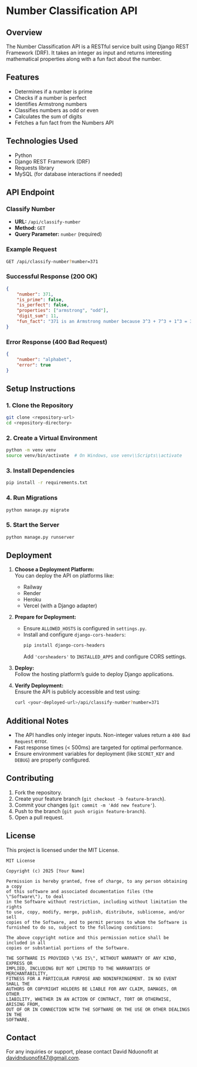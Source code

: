 
# Number Classification API

## Overview
The Number Classification API is a RESTful service built using Django REST Framework (DRF). It takes an integer as input and returns interesting mathematical properties along with a fun fact about the number.

## Features
- Determines if a number is prime
- Checks if a number is perfect
- Identifies Armstrong numbers
- Classifies numbers as odd or even
- Calculates the sum of digits
- Fetches a fun fact from the Numbers API

## Technologies Used
- Python
- Django REST Framework (DRF)
- Requests library
- MySQL (for database interactions if needed)

## API Endpoint

### Classify Number
- **URL:** `/api/classify-number`
- **Method:** `GET`
- **Query Parameter:** `number` (required)

### Example Request
```bash
GET /api/classify-number?number=371
```

### Successful Response (200 OK)
```json
{
    "number": 371,
    "is_prime": false,
    "is_perfect": false,
    "properties": ["armstrong", "odd"],
    "digit_sum": 11,
    "fun_fact": "371 is an Armstrong number because 3^3 + 7^3 + 1^3 = 371"
}
```

### Error Response (400 Bad Request)
```json
{
    "number": "alphabet",
    "error": true
}
```

## Setup Instructions

### 1. Clone the Repository
```bash
git clone <repository-url>
cd <repository-directory>
```

### 2. Create a Virtual Environment
```bash
python -m venv venv
source venv/bin/activate  # On Windows, use venv\\Scripts\\activate
```

### 3. Install Dependencies
```bash
pip install -r requirements.txt
```

### 4. Run Migrations
```bash
python manage.py migrate
```

### 5. Start the Server
```bash
python manage.py runserver
```

## Deployment

1. **Choose a Deployment Platform:**  
   You can deploy the API on platforms like:
   - Railway
   - Render
   - Heroku
   - Vercel (with a Django adapter)

2. **Prepare for Deployment:**  
   - Ensure `ALLOWED_HOSTS` is configured in `settings.py`.
   - Install and configure `django-cors-headers`:
     ```bash
     pip install django-cors-headers
     ```
     Add `'corsheaders'` to `INSTALLED_APPS` and configure CORS settings.

3. **Deploy:**  
   Follow the hosting platform’s guide to deploy Django applications.

4. **Verify Deployment:**  
   Ensure the API is publicly accessible and test using:
   ```bash
   curl <your-deployed-url>/api/classify-number?number=371
   ```

## Additional Notes
- The API handles only integer inputs. Non-integer values return a `400 Bad Request` error.
- Fast response times (< 500ms) are targeted for optimal performance.
- Ensure environment variables for deployment (like `SECRET_KEY` and `DEBUG`) are properly configured.

## Contributing
1. Fork the repository.
2. Create your feature branch (`git checkout -b feature-branch`).
3. Commit your changes (`git commit -m 'Add new feature'`).
4. Push to the branch (`git push origin feature-branch`).
5. Open a pull request.

## License
This project is licensed under the MIT License.

```text
MIT License

Copyright (c) 2025 [Your Name]

Permission is hereby granted, free of charge, to any person obtaining a copy
of this software and associated documentation files (the \"Software\"), to deal
in the Software without restriction, including without limitation the rights
to use, copy, modify, merge, publish, distribute, sublicense, and/or sell
copies of the Software, and to permit persons to whom the Software is
furnished to do so, subject to the following conditions:

The above copyright notice and this permission notice shall be included in all
copies or substantial portions of the Software.

THE SOFTWARE IS PROVIDED \"AS IS\", WITHOUT WARRANTY OF ANY KIND, EXPRESS OR
IMPLIED, INCLUDING BUT NOT LIMITED TO THE WARRANTIES OF MERCHANTABILITY,
FITNESS FOR A PARTICULAR PURPOSE AND NONINFRINGEMENT. IN NO EVENT SHALL THE
AUTHORS OR COPYRIGHT HOLDERS BE LIABLE FOR ANY CLAIM, DAMAGES, OR OTHER
LIABILITY, WHETHER IN AN ACTION OF CONTRACT, TORT OR OTHERWISE, ARISING FROM,
OUT OF OR IN CONNECTION WITH THE SOFTWARE OR THE USE OR OTHER DEALINGS IN THE
SOFTWARE.
```

## Contact
For any inquiries or support, please contact David Nduonofit at davidnduonofit47@gmail.com.
```

